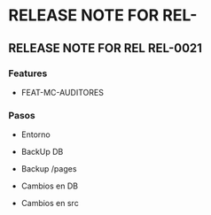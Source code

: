 # RELEASE NOTE FOR REL-

## RELEASE NOTE FOR REL REL-0021

### Features

- FEAT-MC-AUDITORES


### Pasos

- Entorno
- BackUp DB
- Backup /pages
- Cambios en DB


- Cambios en src
